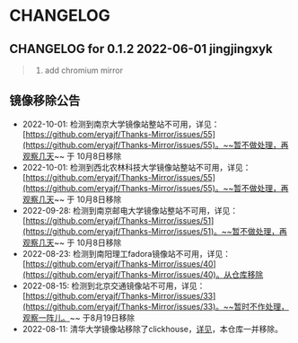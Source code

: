 # CHANGELOG

## CHANGELOG for 0.1.2  2022-06-01 jingjingxyk
> 1. add chromium mirror

## 镜像移除公告

- 2022-10-01: 检测到南京大学镜像站整站不可用，详见：[https://github.com/eryajf/Thanks-Mirror/issues/55](https://github.com/eryajf/Thanks-Mirror/issues/55)。~~暂不做处理，再观察几天~~ 于 10月8日移除
- 2022-10-01: 检测到西北农林科技大学镜像站整站不可用，详见：[https://github.com/eryajf/Thanks-Mirror/issues/55](https://github.com/eryajf/Thanks-Mirror/issues/55)。~~暂不做处理，再观察几天~~ 于 10月8日移除
- 2022-09-28: 检测到南京邮电大学镜像站整站不可用，详见：[https://github.com/eryajf/Thanks-Mirror/issues/51](https://github.com/eryajf/Thanks-Mirror/issues/51)。~~暂不做处理，再观察几天~~ 于 10月8日移除
- 2022-08-23: 检测到南阳理工fadora镜像站不可用，详见：[https://github.com/eryajf/Thanks-Mirror/issues/40](https://github.com/eryajf/Thanks-Mirror/issues/40)。从仓库移除
- 2022-08-15: 检测到北京交通镜像站不可用，详见：[https://github.com/eryajf/Thanks-Mirror/issues/33](https://github.com/eryajf/Thanks-Mirror/issues/33)。~~暂时不作处理，观察一阵儿。~~ 于8月19日移除
- 2022-08-11: 清华大学镜像站移除了clickhouse，[详见](https://mirrors.tuna.tsinghua.edu.cn/news/#remove-steamos-clickhouse)，本仓库一并移除。